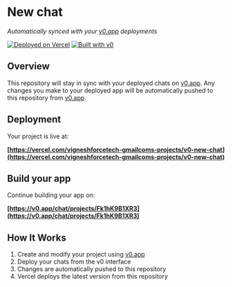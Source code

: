 # New chat

*Automatically synced with your [v0.app](https://v0.app) deployments*

[![Deployed on Vercel](https://img.shields.io/badge/Deployed%20on-Vercel-black?style=for-the-badge&logo=vercel)](https://vercel.com/vigneshforcetech-gmailcoms-projects/v0-new-chat)
[![Built with v0](https://img.shields.io/badge/Built%20with-v0.app-black?style=for-the-badge)](https://v0.app/chat/projects/Fk1hK9B1XR3)

## Overview

This repository will stay in sync with your deployed chats on [v0.app](https://v0.app).
Any changes you make to your deployed app will be automatically pushed to this repository from [v0.app](https://v0.app).

## Deployment

Your project is live at:

**[https://vercel.com/vigneshforcetech-gmailcoms-projects/v0-new-chat](https://vercel.com/vigneshforcetech-gmailcoms-projects/v0-new-chat)**

## Build your app

Continue building your app on:

**[https://v0.app/chat/projects/Fk1hK9B1XR3](https://v0.app/chat/projects/Fk1hK9B1XR3)**

## How It Works

1. Create and modify your project using [v0.app](https://v0.app)
2. Deploy your chats from the v0 interface
3. Changes are automatically pushed to this repository
4. Vercel deploys the latest version from this repository
